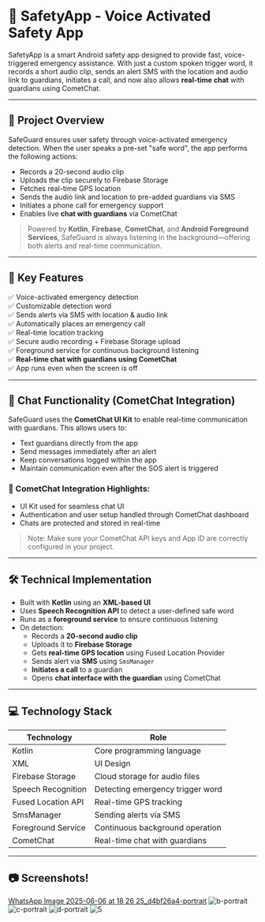 # 🚨 SafetyApp - Voice Activated Safety App

SafetyApp is a smart Android safety app designed to provide fast, voice-triggered emergency assistance. With just a custom spoken trigger word, it records a short audio clip, sends an alert SMS with the location and audio link to guardians, initiates a call, and now also allows **real-time chat** with guardians using CometChat.

---

## 📱 Project Overview

SafeGuard ensures user safety through voice-activated emergency detection. When the user speaks a pre-set "safe word", the app performs the following actions:

- Records a 20-second audio clip
- Uploads the clip securely to Firebase Storage
- Fetches real-time GPS location
- Sends the audio link and location to pre-added guardians via SMS
- Initiates a phone call for emergency support
- Enables live **chat with guardians** via CometChat

> Powered by **Kotlin**, **Firebase**, **CometChat**, and **Android Foreground Services**, SafeGuard is always listening in the background—offering both alerts and real-time communication.

---

## 🚀 Key Features

✅ Voice-activated emergency detection  
✅ Customizable detection word  
✅ Sends alerts via SMS with location & audio link  
✅ Automatically places an emergency call  
✅ Real-time location tracking  
✅ Secure audio recording + Firebase Storage upload  
✅ Foreground service for continuous background listening  
✅ **Real-time chat with guardians using CometChat**  
✅ App runs even when the screen is off

---

## 💬 Chat Functionality (CometChat Integration)

SafeGuard uses the **CometChat UI Kit** to enable real-time communication with guardians. This allows users to:

- Text guardians directly from the app
- Send messages immediately after an alert
- Keep conversations logged within the app
- Maintain communication even after the SOS alert is triggered

### 🔧 CometChat Integration Highlights:
- UI Kit used for seamless chat UI
- Authentication and user setup handled through CometChat dashboard
- Chats are protected and stored in real-time

> Note: Make sure your CometChat API keys and App ID are correctly configured in your project.

---

## 🛠️ Technical Implementation

- Built with **Kotlin** using an **XML-based UI**
- Uses **Speech Recognition API** to detect a user-defined safe word
- Runs as a **foreground service** to ensure continuous listening
- On detection:
  - Records a **20-second audio clip**
  - Uploads it to **Firebase Storage**
  - Gets **real-time GPS location** using Fused Location Provider
  - Sends alert via **SMS** using `SmsManager`
  - **Initiates a call** to a guardian
  - Opens **chat interface with the guardian** using CometChat

---

## 💻 Technology Stack

| Technology         | Role                                |
|-------------------|-------------------------------------|
| Kotlin             | Core programming language           |
| XML                | UI Design                           |
| Firebase Storage   | Cloud storage for audio files       |
| Speech Recognition | Detecting emergency trigger word    |
| Fused Location API | Real-time GPS tracking              |
| SmsManager         | Sending alerts via SMS              |
| Foreground Service | Continuous background operation     |
| CometChat          | Real-time chat with guardians       |

---

## 📷 Screenshots!
[WhatsApp Image 2025-06-06 at 18 26 25_d4bf26a4-portrait](https://github.com/user-attachments/assets/31e1a10c-c3ac-4950-93a9-76df46e930ff)
![b-portrait](https://github.com/user-attachments/assets/450c25e3-a3ab-4817-8296-eb94c6af5430)
![c-portrait](https://github.com/user-attachments/assets/57baa237-09b7-4c68-848b-cc81a7b92937)
![d-portrait](https://github.com/user-attachments/assets/2d44bfa5-03e4-4425-ac3b-1be88b4d40cc)
![5](https://github.com/user-attachments/assets/4abe83db-6d82-4443-aa39-2ed7f8ea7142)

